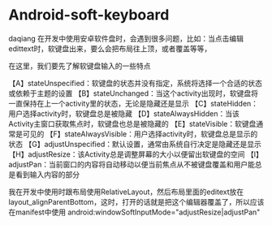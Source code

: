 # Android-soft-keyboard
daqiang
在开发中使用安卓软件盘时，会遇到很多问题，比如：当点击编辑edittext时，软键盘出来，要么会把布局往上顶，或者覆盖等等，


在这里，我们要先了解软键盘输入的一些特点

【A】stateUnspecified：软键盘的状态并没有指定，系统将选择一个合适的状态或依赖于主题的设置
【B】stateUnchanged：当这个activity出现时，软键盘将一直保持在上一个activity里的状态，无论是隐藏还是显示
【C】stateHidden：用户选择activity时，软键盘总是被隐藏
【D】stateAlwaysHidden：当该Activity主窗口获取焦点时，软键盘也总是被隐藏的
【E】stateVisible：软键盘通常是可见的
【F】stateAlwaysVisible：用户选择activity时，软键盘总是显示的状态
【G】adjustUnspecified：默认设置，通常由系统自行决定是隐藏还是显示
【H】adjustResize：该Activity总是调整屏幕的大小以便留出软键盘的空间
【I】adjustPan：当前窗口的内容将自动移动以便当前焦点从不被键盘覆盖和用户能总是看到输入内容的部分



我在开发中使用时跟布局使用RelativeLayout，然后布局里面的editext放在layout_alignParentBottom，这时，打开的话就是把这个编辑器覆盖了，所以应该在manifest中使用 android:windowSoftInputMode="adjustResize|adjustPan"
